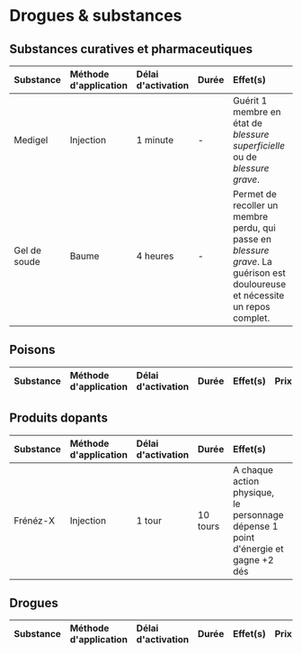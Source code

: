 # Drogues & substances

## Substances curatives et pharmaceutiques

| Substance	| Méthode d'application	| Délai d'activation	| Durée	| Effet(s)	| Prix	|
| :--------	| :--------------------	| :--------------------	| :----	| :--------	| :----	|
| Medigel   | Injection				| 1 minute				| -		| Guérit 1 membre en état de *blessure superficielle* ou de *blessure grave*. | ??? |
| Gel de soude | Baume				| 4 heures 				| - 	| Permet de recoller un membre perdu, qui passe en *blessure grave*. La guérison est douloureuse et nécessite un repos complet. | ??? |

## Poisons

| Substance	| Méthode d'application	| Délai d'activation	| Durée	| Effet(s)	| Prix	|
| :--------	| :--------------------	| :--------------------	| :----	| :--------	| :----	|

## Produits dopants

| Substance	| Méthode d'application	| Délai d'activation	| Durée	| Effet(s)	| Prix	|
| :--------	| :--------------------	| :--------------------	| :----	| :--------	| :----	|
| Frénéz-X  | Injection 			| 1 tour 				| 10 tours | A chaque action physique, le personnage dépense 1 point d'énergie et gagne +2 dés | ??? |

## Drogues

| Substance	| Méthode d'application	| Délai d'activation	| Durée	| Effet(s)	| Prix	|
| :--------	| :--------------------	| :--------------------	| :----	| :--------	| :----	|